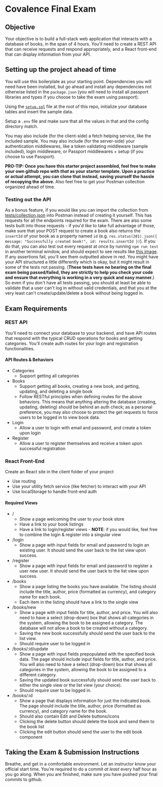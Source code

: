 # Covalence Final Exam

## Objective

Your objective is to build a full-stack web application that interacts with a database of books, in the span of 4 hours. You'll need to create a REST API that can receive requests and respond appropriately, and a React front-end that can display information from your API.

## Setting up the project ahead of time

You will use this boilerplate as your starting point. Dependencies you will need have been installed, but go ahead and install any dependencies not otherwise listed in the `package.json` (you will need to install all passport libraries and types if you choose to take the exam using passport).

Using the [`setup.sql`](./setup.sql) file at the root of this repo, initialize your database tables and insert the sample data.

Setup a `.env` file and make sure that all the values in that and the config directory match.

You may also include (for the client-side) a fetch helping service, like the included sample. You may also include (for the server-side) your authentication middlewares, like a token validating middleware (sample included), login middleware, or Passport middlewares + setup (if you choose to use Passport).

**PRO-TIP: Once you have this starter project assembled, feel free to make your own github repo with _that_ as your starter template. Upon a practice or actual attempt, you can clone that instead, saving yourself the hassle of recopying the above.** Also feel free to get your Postman collection organized ahead of time.

### Testing out the API

As a bonus feature, if you would like you can import the collection from [tests/collection.json](/tests/collection.json) into Postman instead of creating it yourself. This has requests for all the endpoints required for the exam. There are also some tests built into those requests - if you'd like to take full advantage of those, make sure that your POST request to create a book also returns the `insertId` of your book as a property named `id` (e.g. `res.status(201).json({ message: "Successfully created book!", id: results.insertId })`). If you do that, you can also test out every request at once by running `npm run test` in another terminal window, and should expect to see results like [this image](/tests/image.png). If any assertions fail, you'll see them outputted above in red. You might have your API structured a little differently which is okay, but it might result in some of the tests not passing. (**These tests have no bearing on the final exam being passed/failed, they are strictly to help you check your code and ensure that everything is working in a very quick and easy manner.**) So even if you don't have all tests passing, you should at least be able to validate that a user can't log in without valid credentials, and that you at the very least can't create/update/delete a book without being logged in.

## Exam Requirements

### REST API

You'll need to connect your database to your backend, and have API routes that respond with the typical CRUD operations for books and getting categories. You'll create auth routes for your login and registration functionalities.

#### API Routes & Behaviors

-   Categories
    -   Support getting all categories
-   Books
    -   Support getting all books, creating a new book, and getting, updating, and deleting a single book
    -   Follow RESTful principles when defining routes for the above behaviors. This means that anything altering the database (creating, updating, deleting) should be behind an auth check; as a personal preference, you may also choose to protect the get requests to force users to be logged in to view book data.
-   Login
    -   Allow a user to login with email and password, and create a token upon login
-   Register
    -   Allow a user to register themselves and receive a token upon successful registration

### React Front-End

Create an React site in the client folder of your project

-   Use routing
-   Use your utility fetch service (like fetcher) to interact with your API
-   Use localStorage to handle front-end auth

#### Required Views

-   /
    -   Show a page welcoming the user to your book store
    -   Have a link to your book listings
    -   Have a link to login/register views - **NOTE**: if you would like, feel free to combine the login & register into a singular view
-   /login
    -   Show a page with input fields for email and password to login an existing user. It should send the user back to the list view upon success.
-   /register
    -   Show a page with input fields for email and password to register a user new user. It should send the user back to the list view upon success.
-   /books
    -   Show a page listing the books you have available. The listing should include the title, author, price (formatted as currency), and category name for each book.
    -   Each item in the listing should have a link to the single view
-   /books/new
    -   Show a page with input fields for title, author, and price. You will also need to have a select (drop-down) box that shows all categories in the system, allowing the book to be assigned a category. The database will not allow a book to be created without a category.
    -   Saving the new book successfully should send the user back to the list view.
    -   Should require user to be logged in
-   /books/:id/update
    -   Show a page with input fields prepopulated with the specified book data. The page should include input fields for title, author, and price. You will also need to have a select (drop-down) box that shows all categories in the system, allowing the book to be assigned to a different category.
    -   Saving the updated book successfully should send the user back to either the single view or the list view (your choice).
    -   Should require user to be logged in.
-   /books/:id
    -   Show a page that displays information for just the indicated book. The page should include the title, author, price (formatted as currency), and category name for the book.
    -   Should also contain Edit and Delete buttons/icons
    -   Clicking the delete button should delete the book and send them to the book list
    -   Clicking the edit button should send the user to the edit book component

## Taking the Exam & Submission Instructions

Breathe, and get in a comfortable environment. Let an instructor know your official start time. You're required to do a commit _at least_ every half hour as you go along. When you are finished, make sure you have pushed your final commits to github.
